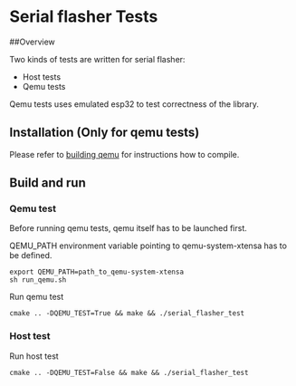 
# Serial flasher Tests

##Overview

Two kinds of tests are written for serial flasher:

* Host tests 
* Qemu tests

Qemu tests uses emulated esp32 to test correctness of the library. 

## Installation (Only for qemu tests)

Please refer to [building qemu](https://github.com/espressif/qemu) for instructions how to compile.

## Build and run

### Qemu test

Before running qemu tests, qemu itself has to be launched first. 

QEMU_PATH environment variable pointing to qemu-system-xtensa has to be defined.
```
export QEMU_PATH=path_to_qemu-system-xtensa
sh run_qemu.sh
```

Run qemu test
```
cmake .. -DQEMU_TEST=True && make && ./serial_flasher_test
```

### Host test

Run host test
```
cmake .. -DQEMU_TEST=False && make && ./serial_flasher_test
```